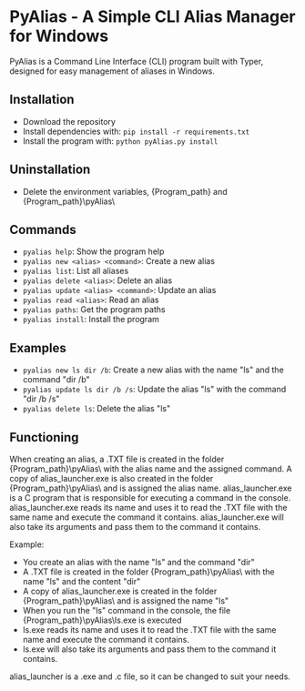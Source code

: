 # PyAlias - A Simple CLI Alias Manager for Windows

PyAlias is a Command Line Interface (CLI) program built with Typer, designed for easy management of aliases in Windows.

## Installation

- Download the repository
- Install dependencies with: `pip install -r requirements.txt`
- Install the program with: `python pyAlias.py install`

## Uninstallation

- Delete the environment variables, {Program_path} and {Program_path}\pyAlias\

## Commands

- `pyalias help`: Show the program help
- `pyalias new <alias> <command>`: Create a new alias
- `pyalias list`: List all aliases
- `pyalias delete <alias>`: Delete an alias
- `pyalias update <alias> <command>`: Update an alias
- `pyalias read <alias>`: Read an alias
- `pyalias paths`: Get the program paths
- `pyalias install`: Install the program

## Examples
- `pyalias new ls dir /b`: Create a new alias with the name "ls" and the command "dir /b"
- `pyalias update ls dir /b /s`: Update the alias "ls" with the command "dir /b /s"
- `pyalias delete ls`: Delete the alias "ls"

## Functioning

When creating an alias, a .TXT file is created in the folder {Program_path}\pyAlias\ with the alias name and the assigned command.
A copy of alias_launcher.exe is also created in the folder {Program_path}\pyAlias\ and is assigned the alias name.
alias_launcher.exe is a C program that is responsible for executing a command in the console.
alias_launcher.exe reads its name and uses it to read the .TXT file with the same name and execute the command it contains.
alias_launcher.exe will also take its arguments and pass them to the command it contains.

Example:
- You create an alias with the name "ls" and the command "dir"
- A .TXT file is created in the folder {Program_path}\pyAlias\ with the name "ls" and the content "dir"
- A copy of alias_launcher.exe is created in the folder {Program_path}\pyAlias\ and is assigned the name "ls"
- When you run the "ls" command in the console, the file {Program_path}\pyAlias\ls.exe is executed
- ls.exe reads its name and uses it to read the .TXT file with the same name and execute the command it contains.
- ls.exe will also take its arguments and pass them to the command it contains.

alias_launcher is a .exe and .c file, so it can be changed to suit your needs.
